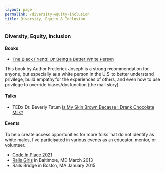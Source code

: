 ```yaml
---
layout: page
permalink: /diversity-equity-inclusion
title: Diversity, Equity & Inclusion
---
```


### Diversity, Equity, Inclusion

#### Books

* [The Black Friend: On Being a Better White Person](https://www.amazon.com/Black-Friend-Being-Better-Person/dp/1536217018/ref=sr_1_1?dchild=1&keywords=black+friend&qid=1632932743&sr=8-1)

This book by Author Frederick Joseph is a strong recommendation for anyone, but especially as a white person in the U.S. to better understand privilege, build empathy for the experiences of others, and even how to use privilege to override biases/dysfunction (the mall story).

#### Talks

* TEDx Dr. Beverly Tatum [Is My Skin Brown Because I Drank Chocolate Milk?](https://www.youtube.com/watch?v=l_TFaS3KW6s)


#### Events

To help create access opportunities for more folks that do not identify as white males, I've participated in various events as an educator, mentor, or volunteer.

* [Code In Place 2021](https://codeinplace.stanford.edu/)
* [Rails Girls](http://railsgirls.com/) in Baltimore, MD March 2013
* Rails Bridge in Boston, MA January 2015
